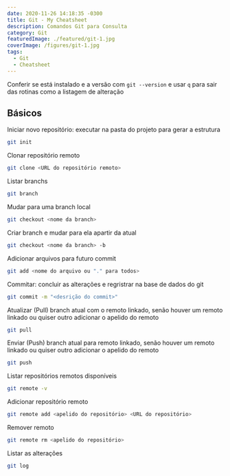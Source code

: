 ```yaml
---
date: 2020-11-26 14:18:35 -0300
title: Git - My Cheatsheet
description: Comandos Git para Consulta
category: Git
featuredImage: ./featured/git-1.jpg
coverImage: /figures/git-1.jpg
tags:
  - Git
  - Cheatsheet
---
```


Conferir se está instalado e a versão com `git --version` e usar `q` para sair das rotinas como a listagem de alteração 

## Básicos

Iniciar novo repositório: executar na pasta do projeto para gerar a estrutura

```bash
git init
```

Clonar repositório remoto

```bash
git clone <URL do repositório remoto>
```

Listar branchs

```bash
git branch
```

Mudar para uma branch local

```bash
git checkout <nome da branch>
```

Criar branch e mudar para ela apartir da atual

```bash
git checkout <nome da branch> -b
```

Adicionar arquivos para futuro commit

```bash
git add <nome do arquivo ou "." para todos>
```

Commitar: concluir as alterações e regristrar na base de dados do git

```bash
git commit -m "<desrição do commit>"
```

Atualizar (Pull) branch atual com o remoto linkado, senão houver um remoto linkado ou quiser outro adicionar o apelido do remoto

```bash
git pull
```

Enviar (Push) branch atual para remoto linkado, senão houver um remoto linkado ou quiser outro adicionar o apelido do remoto

```bash
git push
```

Listar repositórios remotos disponíveis

```bash
git remote -v
```

Adicionar repositório remoto

```bash
git remote add <apelido do repositório> <URL do repositório>
```

Remover remoto

```bash
git remote rm <apelido do repositório>
```

Listar as alterações 

```bash
git log
```
